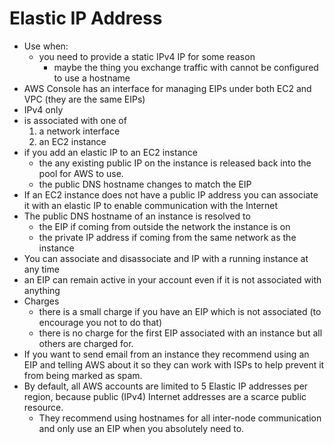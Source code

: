 # Elastic IP Address

* Use when:
    * you need to provide a static IPv4 IP for some reason
        * maybe the thing you exchange traffic with cannot be configured to use a hostname
* AWS Console has an interface for managing EIPs under both EC2 and VPC (they are the same EIPs)
* IPv4 only
* is associated with one of
    1. a network interface
    1. an EC2 instance
* if you add an elastic IP to an EC2 instance
    * the any existing public IP on the instance is released back into the pool for AWS to use.
    * the public DNS hostname changes to match the EIP
* If an EC2 instance does not have a public IP address you can associate it with an elastic IP to enable communication with the Internet
* The public DNS hostname of an instance is resolved to
    * the EIP if coming from outside the network the instance is on
    * the private IP address if coming from the same network as the instance
* You can associate and disassociate and IP with a running instance at any time
* an EIP can remain active in your account even if it is not associated with anything
* Charges
    * there is a small charge if you have an EIP which is not associated (to encourage you not to do that)
    * there is no charge for the first EIP associated with an instance but all others are charged for.
* If you want to send email from an instance they recommend using an EIP and telling AWS about it so they can work with ISPs to help prevent it from being marked as spam.
* By default, all AWS accounts are limited to 5 Elastic IP addresses per region, because public (IPv4) Internet addresses are a scarce public resource.
    * They recommend using hostnames for all inter-node communication and only use an EIP when you absolutely need to.

